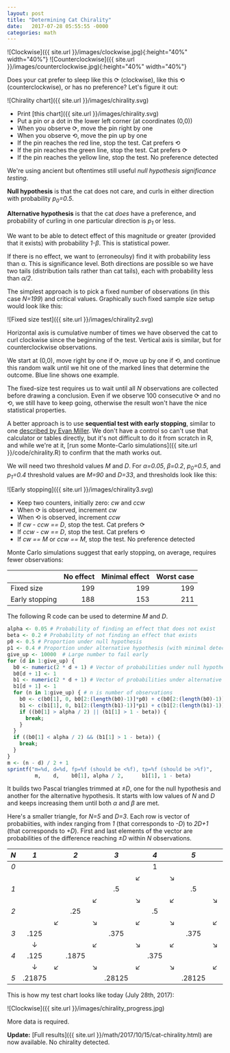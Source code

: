 ```yaml
---
layout: post
title: "Determining Cat Chirality"
date:   2017-07-28 05:55:55 -0000
categories: math
---
```


![Clockwise]({{ site.url }}/images/clockwise.jpg){:height="40%" width="40%"} ![Counterclockwise]({{ site.url }}/images/counterclockwise.jpg){:height="40%" width="40%"}

Does your cat prefer to sleep like this &#10227; (clockwise), like this &#10226; (counterclockwise), or has no preference? Let's figure it out:

![Chirality chart]({{ site.url }}/images/chirality.svg)

* Print [this chart]({{ site.url }}/images/chirality.svg)
* Put a pin or a dot in the lower left corner (at coordinates (0,0))
* When you observe &#10227;, move the pin right by one
* When you observe &#10226;, move the pin up by one
* If the pin reaches the red line, stop the test. Cat prefers &#10226;
* If the pin reaches the green line, stop the test. Cat prefers &#10227;
* If the pin reaches the yellow line, stop the test. No preference detected

<!--more-->
We're using ancient but oftentimes still useful *null hypothesis significance testing*.

**Null hypothesis** is that the cat does not care, and curls in either direction with probability *p<sub>0</sub>=0.5*.

**Alternative hypothesis** is that the cat *does* have a preference, and probability of curling in one particular direction is *p<sub>1</sub>* or less.

We want to be able to detect effect of this magnitude or greater (provided that it exists) with probability *1-&beta;*. This is statistical power.

If there is no effect, we want to (erroneoulsy) find it with probability less than &alpha;. This is significance level. Both directions are possible so we have two tails (distribution tails rather than cat tails), each with probability less than *&alpha;/2*.

The simplest approach is to pick a fixed number of observations (in this case *N=199*) and critical values. Graphically such fixed sample size setup would look like this:

![Fixed size test]({{ site.url }}/images/chirality2.svg)

Horizontal axis is cumulative number of times we have observed the cat to curl clockwise since the beginning of the test. Vertical axis is similar, but for counterclockwise observations.

We start at (0,0), move right by one if &#10227;, move up by one if &#10226;, and continue this random walk until we hit one of the marked lines that determine the outcome. Blue line shows one example.

The fixed-size test requires us to wait until all *N* observations are collected before drawing a conclusion. Even if we observe 100 consecutive &#10227; and no &#10226;, we still have to keep going, otherwise the result won't have the nice statistical properties.

A better approach is to use **sequential test with early stopping**, similar to one [described by Evan Miller](http://www.evanmiller.org/sequential-ab-testing.html). We don't have a control so can't use that calculator or tables directly, but it's not difficult to do it from scratch in R, and while we're at it, [run some Monte-Carlo simulations]({{ site.url }}/code/chirality.R) to confirm that the math works out.

We will need two threshold values *M* and *D*. For *&alpha;=0.05*, *&beta;=0.2*, *p<sub>0</sub>=0.5*, and *p<sub>1</sub>=0.4* threshold values are *M=90* and *D=33*, and thresholds look like this:

![Early stopping]({{ site.url }}/images/chirality3.svg)

* Keep two counters, initially zero: *cw* and *ccw*
* When &#10227; is observed, increment *cw*
* When &#10226; is observed, increment *ccw*
* If *cw - ccw == D*, stop the test. Cat prefers &#10227;
* If *ccw - cw == D*, stop the test. Cat prefers &#10226;
* If *cw == M* or *ccw == M*, stop the test. No preference detected

Monte Carlo simulations suggest that early stopping, on average, requires fewer observations:

|                       |   No effect  |   Minimal effect  |  Worst case  |
|:----------------------|-------------:|------------------:|-------------:|
| Fixed size            |          199 |               199 |          199 |
| Early stopping        |          188 |               153 |          211 |

The following R code can be used to determine *M* and *D*.

```R
alpha <- 0.05 # Probability of finding an effect that does not exist
beta <- 0.2 # Probability of not finding an effect that exists
p0 <- 0.5 # Proportion under null hypothesis
p1 <- 0.4 # Proportion under alternative hypothesis (with minimal detectable effect)
give_up <- 10000  # Large number to fail early
for (d in 1:give_up) {
  b0 <- numeric(2 * d + 1) # Vector of probabilities under null hypothesis
  b0[d + 1] <- 1
  b1 <- numeric(2 * d + 1) # Vector of probabilities under alternative hypothesis
  b1[d + 1] <- 1
  for (n in 1:give_up) { # n is number of observations
    b0 <- c(b0[1], 0, b0[2:(length(b0)-1)]*p0) + c(b0[2:(length(b0)-1)]*(1-p0), 0, b0[length(b0)])
    b1 <- c(b1[1], 0, b1[2:(length(b1)-1)]*p1) + c(b1[2:(length(b1)-1)]*(1-p1), 0, b1[length(b1)])
    if ((b0[1] > alpha / 2) || (b1[1] > 1 - beta)) {
      break;
    }
  }
  if ((b0[1] < alpha / 2) && (b1[1] > 1 - beta)) {
    break;
  }
}
m <- (n - d) / 2 + 1
sprintf("m=%d, d=%d, fp=%f (should be <%f), tp=%f (should be >%f)", 
         m,    d,    b0[1], alpha / 2,      b1[1], 1 - beta)
```

It builds two Pascal triangles trimmed at *&#177;D*, one for the null hypothesis and another for the alternative hypothesis. It starts with low values of *N* and *D* and keeps increasing them until both *&alpha;* and *&beta;* are met.

Here's a smaller triangle, for *N=5* and *D=3*. Each row is vector of probabiities, with index ranging from *1* (that corresponds to *-D*) to *2D+1* (that corresponds to *+D*). First and last elements of the vector are probabilities of the difference reaching *&#177;D* within *N* observations.

| *N* |  *1*  |     |  *2* |     |   *3*  |     |   *4*  |     |   *5*  |     |   *6*  |     | *7* |
|:---:|:-----:|:---:|:----:|:---:|:------:|:---:|:------:|:---:|:------:|:---:|:------:|:---:|:---:|
| *0* |       |     |      |     |        |     |  1     |     |        |     |        |     |     |
|     |       |     |      |     |        |&#8601;|      | &#8600;|     |     |        |     |     |
| *1* |       |     |      |     |    .5  |     |        |     |   .5   |     |        |     |     |
|     |       |     |      |&#8601;|      |&#8600;|      |&#8601;|      |&#8600;|      |     |     |
| *2* |       |     | .25  |     |        |     | .5     |     |        |     |  .25   |     |     |
|     |       |&#8601;|  |&#8600;|        |&#8601;|      |&#8600;|      |&#8601;|      |&#8600;|   |
| *3* | .125  |     |      |     |.375    |     |        |     |.375    |     |        |     |.125 |
|     |&#8595;|     |      |&#8601;|      |&#8600;|      |&#8601;|      |&#8600;|      |   |&#8595;|
| *4* | .125  |     |.1875 |     |        |     |.375    |     |        |     |.1875   |     |.125 |
|     |&#8595;|&#8601;|    |&#8600;|      |&#8601;|      |&#8600;|      |&#8601;|  |&#8600;|&#8595;|
| *5* | .21875|     |      |     |.28125  |     |        |     | .28125 |     |        |    |.21875|

This is how my test chart looks like today (July 28th, 2017):

![Clockwise]({{ site.url }}/images/chirality_progress.jpg)

More data is required.

**Update:** [Full results]({{ site.url }}/math/2017/10/15/cat-chirality.html) are now available. No chirality detected.